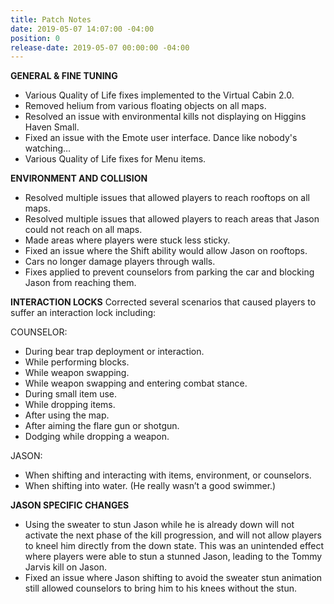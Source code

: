 ```yaml
---
title: Patch Notes
date: 2019-05-07 14:07:00 -04:00
position: 0
release-date: 2019-05-07 00:00:00 -04:00
---
```


**GENERAL & FINE TUNING**
* Various Quality of Life fixes implemented to the Virtual Cabin 2.0.
* Removed helium from various floating objects on all maps.
* Resolved an issue with environmental kills not displaying on Higgins Haven Small.
* Fixed an issue with the Emote user interface. Dance like nobody's watching…
* Various Quality of Life fixes for Menu items.

**ENVIRONMENT AND COLLISION**
* Resolved multiple issues that allowed players to reach rooftops on all maps.
* Resolved multiple issues that allowed players to reach areas that Jason could not reach on all maps.
* Made areas where players were stuck less sticky.
* Fixed an issue where the Shift ability would allow Jason on rooftops.
* Cars no longer damage players through walls.
* Fixes applied to prevent counselors from parking the car and blocking Jason from reaching them.

**INTERACTION LOCKS**
Corrected several scenarios that caused players to suffer an interaction lock including:

COUNSELOR:
* During bear trap deployment or interaction.
* While performing blocks.
* While weapon swapping.
* While weapon swapping and entering combat stance.
* During small item use.
* While dropping items.
* After using the map.
* After aiming the flare gun or shotgun.
* Dodging while dropping a weapon.

JASON:
* When shifting and interacting with items, environment, or counselors.
* When shifting into water. (He really wasn’t a good swimmer.)

**JASON SPECIFIC CHANGES**
* Using the sweater to stun Jason while he is already down will not activate the next phase of the kill progression, and will not allow players to kneel him directly from the down state. This was an unintended effect where players were able to stun a stunned Jason, leading to the Tommy Jarvis kill on Jason.
* Fixed an issue where Jason shifting to avoid the sweater stun animation still allowed counselors to bring him to his knees without the stun.